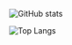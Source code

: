 <!--
**victor-vicente2002/victor-vicente2002** is a ✨ _special_ ✨ repository because its `README.md` (this file) appears on your GitHub profile.

Here are some ideas to get you started:

- 🔭 I’m currently working on ...
- 🌱 I’m currently learning ...
- 👯 I’m looking to collaborate on ...
- 🤔 I’m looking for help with ...
- 💬 Ask me about ...
- 📫 How to reach me: ...
- 😄 Pronouns: ...
- ⚡ Fun fact: ...
-->


![GitHub stats](https://github-readme-stats.vercel.app/api?username=victor-vicente2002&show_icons=true&theme=default&count_private=true)

![Top Langs](https://github-readme-stats.vercel.app/api/top-langs/?username=victor-vicente2002&theme=default&langs_count=10&&layout=compact)

